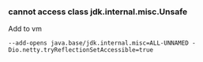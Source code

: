 ### cannot access class jdk.internal.misc.Unsafe
Add to vm
```
--add-opens java.base/jdk.internal.misc=ALL-UNNAMED -Dio.netty.tryReflectionSetAccessible=true
```

